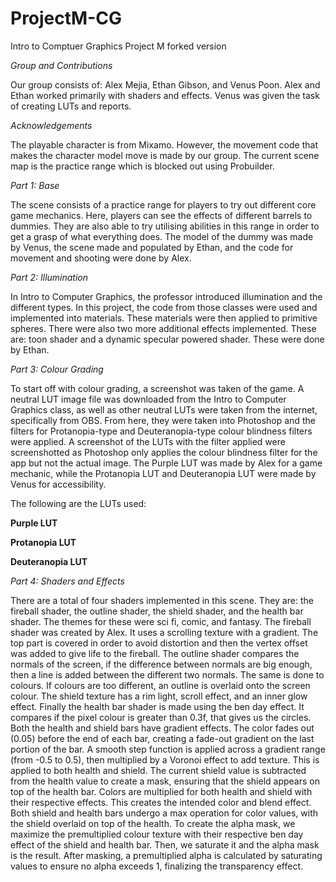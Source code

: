 # ProjectM-CG
 Intro to Comptuer Graphics Project M forked version

 *Group and Contributions*


 Our group consists of: Alex Mejia, Ethan Gibson, and Venus Poon. Alex and Ethan worked primarily with shaders and effects. Venus was given the task of creating LUTs and reports.


 *Acknowledgements*


 The playable character is from Mixamo. However, the movement code that makes the character model move is made by our group. The current scene map is the practice range which is blocked out using Probuilder.


 *Part 1: Base*


 The scene consists of a practice range for players to try out different core game mechanics. Here, players can see the effects of different barrels to dummies. They are also able to try utilising abilities in this range in order to get a grasp of what everything does. The model of the dummy was made by Venus, the scene made and populated by Ethan, and the code for movement and shooting were done by Alex.


 *Part 2: Illumination*


 In Intro to Computer Graphics, the professor introduced illumination and the different types. In this project, the code from those classes were used and implemented into materials. These materials were then applied to primitive spheres. There were also two more additional effects implemented. These are: toon shader and a dynamic specular powered shader. These were done by Ethan.


 *Part 3: Colour Grading*


 To start off with colour grading, a screenshot was taken of the game. A neutral LUT image file was downloaded from the Intro to Computer Graphics class, as well as other neutral LUTs were taken from the internet, specifically from OBS.  From here, they were taken into Photoshop and the filters for Protanopia-type and Deuteranopia-type colour blindness filters were applied. A screenshot of the LUTs with the filter applied were screenshotted as Photoshop only applies the colour blindness filter for the app but not the actual image. The Purple LUT was made by Alex for a game mechanic, while the Protanopia LUT and Deuteranopia LUT were made by Venus for accessibility.


 The following are the LUTs used:


 **Purple LUT**




 **Protanopia LUT**




 **Deuteranopia LUT**


 *Part 4: Shaders and Effects*


 There are a total of four shaders implemented in this scene. They are: the fireball shader, the outline shader, the shield shader, and the health bar shader. The themes for these were sci fi, comic, and fantasy. The fireball shader was created by Alex. It uses a scrolling texture with a gradient. The top part is covered in order to avoid distortion and then the vertex offset was added to give life to the fireball. The outline shader compares the normals of the screen, if the difference between normals are big enough, then a line is added between the different two normals. The same is done to colours. If colours are too different, an outline is overlaid onto the screen colour. The shield texture has a rim light, scroll effect, and an inner glow effect. Finally the health bar shader is made using the ben day effect. It compares if the pixel colour is greater than 0.3f, that gives us the circles. Both the health and shield bars have gradient effects. The color fades out (0.05) before the end of each bar, creating a fade-out gradient on the last portion of the bar. A smooth step function is applied across a gradient range (from -0.5 to 0.5), then multiplied by a Voronoi effect to add texture. This is applied to both health and shield. The current shield value is subtracted from the health value to create a mask, ensuring that the shield appears on top of the health bar. Colors are multiplied for both health and shield with their respective effects. This creates the intended color and blend effect. Both shield and health bars undergo a max operation for color values, with the shield overlaid on top of the health. To create the alpha mask, we maximize the premultiplied colour texture with their respective ben day effect of the shield and health bar. Then, we saturate it and the alpha mask is the result. After masking, a premultiplied alpha is calculated by saturating values to ensure no alpha exceeds 1, finalizing the transparency effect.
